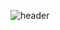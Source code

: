 ![header](https://capsule-render.vercel.app/api?type=wave&color=auto&height=300&section=header&text=Hello%I'm%CK&fontSize=90)
